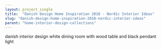 ```yaml
---
layout: project_single
title:  "Danish Design Home Inspiration 2018 - Nordic Interior Ideas"
slug: "danish-design-home-inspiration-2018-nordic-interior-ideas"
parent: "home-interior-design-collections"
---
```

danish interior design white dining room with wood table and black pendant light